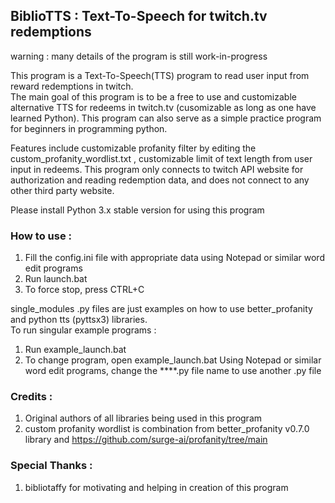 ## BiblioTTS : Text-To-Speech for twitch.tv redemptions

warning : many details of the program is still work-in-progress  

This program is a Text-To-Speech(TTS) program to read user input from reward redemptions in twitch.  
The main goal of this program is to be a free to use and customizable alternative TTS for redeems in twitch.tv (cusomizable as long as one have learned Python). This program can also serve as a simple practice program for beginners in programming python.  

Features include customizable profanity filter by editing the custom_profanity_wordlist.txt , customizable limit of text length from user input in redeems. This program only connects to twitch API website for authorization and reading redemption data, and does not connect to any other third party website.

Please install Python 3.x stable version for using this program  

### How to use :
1. Fill the config.ini file with appropriate data using Notepad or similar word edit programs
2. Run launch.bat
3. To force stop, press CTRL+C
  
single_modules .py files are just examples on how to use better_profanity and python tts (pyttsx3) libraries.  
To run singular example programs :
1. Run example_launch.bat
2. To change program, open example_launch.bat Using Notepad or similar word edit programs, change the ****.py file name to use another .py file
  
### Credits :
1. Original authors of all libraries being used in this program
2. custom profanity wordlist is combination from better_profanity v0.7.0 library and https://github.com/surge-ai/profanity/tree/main 
  
### Special Thanks : 
1. bibliotaffy for motivating and helping in creation of this program
